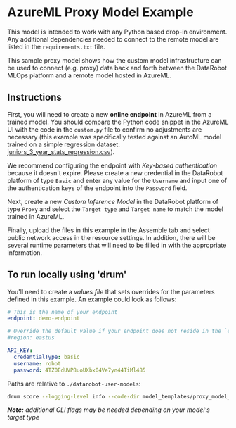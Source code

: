 # AzureML Proxy Model Example

This model is intended to work with any Python based drop-in environment. Any additional
dependencies needed to connect to the remote model are listed in the `requirements.txt`
file.

This sample proxy model shows how the custom model infrastructure can be used to connect (e.g. proxy) data back and forth between the DataRobot MLOps platform and a remote model hosted
in AzureML.

## Instructions

First, you will need to create a new **online endpoint** in AzureML from a trained model. You should
compare the Python code snippet in the AzureML UI with the code in the `custom.py` file to
confirm no adjustments are necessary (this example was specifically tested against an AutoML
model trained on a simple regression dataset: [juniors_3_year_stats_regression.csv](../../tests/testdata/juniors_3_year_stats_regression.csv)).

We recommend configuring the endpoint with _Key-based authentication_ because it doesn't expire.
Please create a new credential in the DataRobot platform of type `Basic` and enter any value for the `Username` and input one of the authentication keys of the endpoint into the `Password` field.

Next, create a new _Custom Inference Model_ in the DataRobot platform of type `Proxy` and select
the `Target type` and `Target name` to match the model trained in AzureML.

Finally, upload the files in this example in the Assemble tab and select public network access in the
resource settings. In addition, there will be several runtime parameters that will need to be
filled in with the appropriate information.

## To run locally using 'drum'

You'll need to create a _values file_ that sets overrides for the parameters defined in this
example. An example could look as follows:

```yaml
# This is the name of your endpoint
endpoint: demo-endpoint

# Override the default value if your endpoint does not reside in the `eastus` region
#region: eastus

API_KEY:
  credentialType: basic
  username: robot
  password: 4TZ0EdUVP8uoUXbx04Ve7yn44TiMl485
```

Paths are relative to `./datarobot-user-models`:

```sh
drum score --logging-level info --code-dir model_templates/proxy_model_azure --target-type <target_type> --input <path_to_inference_dataset> --runtime-params-file <path_to_values_file>
```

_**Note:** additional CLI flags may be needed depending on your model's target type_
